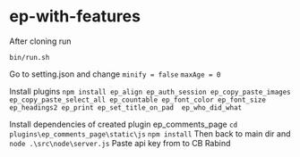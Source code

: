 # ep-with-features
After cloning run

`bin/run.sh`

Go to setting.json and change
`minify = false`
`maxAge = 0`

Install plugins 
`npm install ep_align ep_auth_session ep_copy_paste_images ep_copy_paste_select_all ep_countable ep_font_color ep_font_size ep_headings2 ep_print ep_set_title_on_pad  ep_who_did_what`

Install dependencies of created plugin ep_comments_page
`cd plugins\ep_comments_page\static\js`
`npm install`
Then back to main dir and 
`node .\src\node\server.js`
Paste api key from to CB Rabind 
